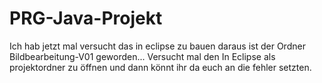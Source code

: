 # PRG-Java-Projekt


Ich hab jetzt mal versucht das in eclipse zu bauen daraus ist der Ordner Bildbearbeitung-V01 geworden... Versucht mal den In Eclipse als projektordner zu öffnen und dann könnt ihr da euch an die fehler setzten. 
